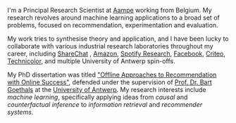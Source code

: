 I'm a Principal Research Scientist at [Aampe](https://www.aampe.com/) working from Belgium.
My research revolves around machine learning applications to a broad set of problems, focused on recommendation, experimentation and evaluation.

My work tries to synthesise theory and application, and I have been lucky to collaborate with various industrial research laboratories throughout my career, including [ShareChat](https://sharechat.com/team/data-science) , [Amazon](https://www.amazon.science/), [Spotify Research](https://research.atspotify.com/), [Facebook](https://research.fb.com/), [Criteo](https://ailab.criteo.com/), [Technicolor](https://www.technicolor.com/), and multiple University of Antwerp spin-offs.

My PhD dissertation was titled ["Offline Approaches to Recommendation with Online Success"](http://adrem.uantwerpen.be/bibrem/pubs/Jeunen2021PhDThesis.pdf), defended under the supervision of [Prof. Dr. Bart Goethals](https://www.uantwerpen.be/en/staff/bart-goethals/) at the [University of Antwerp](https://www.uantwerpen.be/en/).
My research interests include _machine learning_, specifically applying ideas from _causal_ and _counterfactual inference_ to _information retrieval_ and _recommender systems_.

